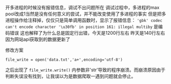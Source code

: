 开多进程的时候没有报错信息，调试不出问题所在
调试过程中，多进程的max pool改成1当然是没有任何意义的尝试，并不能改变使用了多进程的事实
但是把多进程操作给注释掉，仅仅只是简单调用函数时，显示了报错信息：
`'gbk' codec can't encode character '\u30fb' in position 161: illegal multiby`
是编码错误
这也解释了为什么总是固定行出错，今天是1200行左右
昨天是140行左右
因为网站api获取到的数据更新了

修改方案
```
file_write = open('data.txt','a+',encoding='utf-8')
``` 
    
之后出现了
	`file_write.write()`
内参数非'str'导致的程序崩溃。而崩溃原因由于判断失误没有找到，让我误以为是数据爬取一遇到问题就会停止。